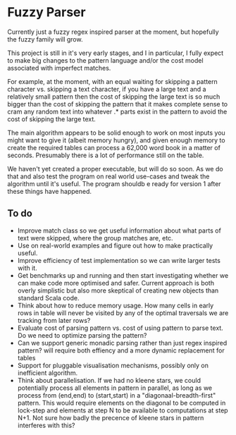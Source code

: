 Fuzzy Parser
============

Currently just a fuzzy regex inspired parser at the moment, but hopefully the
fuzzy family will grow.

This project is still in it's very early stages, and I in particular, I fully
expect to make big changes to the pattern language and/or the cost model
associated with imperfect matches.

For example, at the moment, with an equal waiting for skipping a pattern
character vs. skipping a text character, if you have a large text and a
relatively small pattern then the cost of skipping the large text is so much
bigger than the cost of skipping the pattern that it makes complete sense to
cram any random text into whatever .* parts exist in the pattern to avoid the
cost of skipping the large text.

The main algorithm appears to be solid enough to work on most inputs you might
want to give it (albeit memory hungry), and given enough memory to create the
required tables can process a 62,000 word book in a matter of seconds.
Presumably there is a lot of performance still on the table.

We haven't yet created a proper executable, but will do so soon. As we do that
and also test the program on real world use-cases and tweak the algorithm until
it's useful. The program shouldb e ready for version 1 after these things have
happened.

To do
-----

- Improve match class so we get useful information about what parts of text
  were skipped, where the group matches are, etc.
- Use on real-world examples and figure out how to make practically useful.
- Improve efficiency of test implementation so we can write larger tests with it.
- Get benchmarks up and running and then start investigating whether we can
  make code more optimised and safer. Current approach is both overly
  simplistic but also more skeptical of creating new objects than standard
  Scala code.
- Think about how to reduce memory usage. How many cells in early rows in
  table will never be visited by any of the optimal traversals we are tracking
  from later rows?
- Evaluate cost of parsing pattern vs. cost of using pattern to parse text.
  Do we need to optimize parsing the pattern?
- Can we support generic monadic parsing rather than just regex inspired
  pattern?  will require both effiency and a more dynamic replacement for
  tables
- Support for pluggable visualisation mechanisms, possibly only on inefficient
  algorithm.
- Think about parallelisation. If we had no kleene stars, we could potentially
  process all elements in pattern in parallel, as long as we process from
  (end,end) to (start,start) in a "diagonaal-breadth-first" pattern. This would
  require elements on the diagonal to be computed in lock-step and elements at
  step N to be available to computations at step N+1. Not sure how badly the
  precence of kleene stars in pattern interferes with this?

